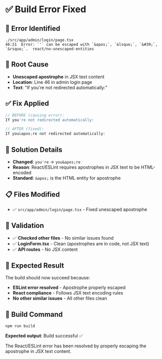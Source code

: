 # ✅ Build Error Fixed

## 🐛 **Error Identified**
```
./src/app/admin/login/page.tsx
46:21  Error: `'` can be escaped with `&apos;`, `&lsquo;`, `&#39;`, `&rsquo;`.  react/no-unescaped-entities
```

## 🔧 **Root Cause**
- **Unescaped apostrophe** in JSX text content
- **Location**: Line 46 in admin login page
- **Text**: "If you're not redirected automatically:"

## ✅ **Fix Applied**
```jsx
// BEFORE (causing error):
If you're not redirected automatically:

// AFTER (fixed):
If you&apos;re not redirected automatically:
```

## 🎯 **Solution Details**
- **Changed**: `you're` → `you&apos;re`
- **Reason**: React/ESLint requires apostrophes in JSX text to be HTML-encoded
- **Standard**: `&apos;` is the HTML entity for apostrophe

## 📋 **Files Modified**
- ✅ `src/app/admin/login/page.tsx` - Fixed unescaped apostrophe

## 🧪 **Validation**
- ✅ **Checked other files** - No similar issues found
- ✅ **LoginForm.tsx** - Clean (apostrophes are in code, not JSX text)
- ✅ **API routes** - No JSX content

## 🚀 **Expected Result**
The build should now succeed because:
- **ESLint error resolved** - Apostrophe properly escaped
- **React compliance** - Follows JSX text encoding rules
- **No other similar issues** - All other files clean

## 📝 **Build Command**
```bash
npm run build
```
**Expected output**: Build successful ✅

The React/ESLint error has been resolved by properly escaping the apostrophe in JSX text content.